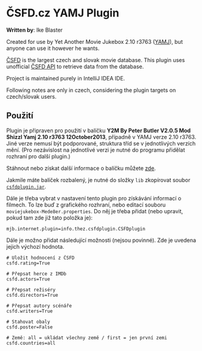 ČSFD.cz YAMJ Plugin
===================
__Written by__: Ike Blaster

Created for use by Yet Another Movie Jukebox 2.10 r3763 ([YAMJ](http://code.google.com/p/moviejukebox/)), but anyone can use it however he wants.

[ČSFD](http://csfd.cz) is the largest czech and slovak movie database. This plugin uses unofficial [ČSFD API](http://csfdapi.cz) to retrieve data from the database.

Project is maintained purely in IntelliJ IDEA IDE.

Following notes are only in czech, considering the plugin targets on czech/slovak users.


Použití
-------
Plugin je připraven pro použití v balíčku **Y2M By Peter Butler V2.0.5 Mod Shizzl Yamj 2.10 r3763 12October2013**, případně v YAMJ verze 2.10 r3763. Jiné verze nemusí být podporované, struktura tříd se v jednotlivých verzích mění. (Pro nezávislost na jednotlivé verzi je nutné do programu přidělat rozhraní pro další plugin.)

Stáhnout nebo získat další informace o balíčku můžete [zde](http://www.mede8erforum.com/index.php/topic,12503.0.html).

Jakmile máte balíček rozbalený, je nutné do složky <code>lib</code> zkopírovat soubor  <code>[csfdplugin.jar](https://github.com/ikeblaster/csfdcz_yamj_plugin/raw/master/out/artifacts/csfdplugin_jar/csfdplugin.jar)</code>.

Dále je třeba vybrat v nastavení tento plugin pro získávání informací o filmech. To lze buď z grafického rozhraní, nebo editací souboru <code>moviejukebox-Mede8er.properties</code>. Do něj je třeba přidat (nebo upravit, pokud tam zde již tato položka je):
```
mjb.internet.plugin=info.thez.csfdplugin.CSFDplugin
```

Dále je možno přidat následující možnosti (nejsou povinné). Zde je uvedena jejich výchozí hodnota.

```
# Uložit hodnocení z ČSFD
csfd.rating=True 

# Přepsat herce z IMDb
csfd.actors=True  

# Přepsat režiséry
csfd.directors=True 

# Přepsat autory scénáře
csfd.writers=True 

# Stahovat obaly
csfd.poster=False   

# Země: all = ukládat všechny země / first = jen první zemi 
csfd.countries=all    
```

